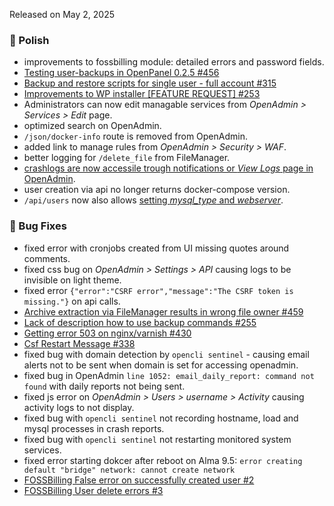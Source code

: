 Released on May 2, 2025

### 💅 Polish
- improvements to fossbilling module: detailed errors and password fields.
- [Testing user-backups in OpenPanel 0.2.5 #456](https://github.com/stefanpejcic/OpenPanel/issues/456)
- [Backup and restore scripts for single user - full account #315](https://github.com/stefanpejcic/OpenPanel/issues/315)
- [Improvements to WP installer [FEATURE REQUEST] #253](https://github.com/stefanpejcic/OpenPanel/issues/253)
- Administrators can now edit managable services from *OpenAdmin > Services > Edit* page.
- optimized search on OpenAdmin.
- `/json/docker-info` route is removed from OpenAdmin.
- added link to manage rules from *OpenAdmin > Security > WAF*.
- better logging for `/delete_file` from FileManager.
- [crashlogs are now accessile trough notifications or *View Logs* page in OpenAdmin](https://i.postimg.cc/M6PLKzsT/2025-05-01-08-30.png).
- user creation via api no longer returns docker-compose version.
- `/api/users` now also allows [setting *mysql_type* and *webserver*](/docs/articles/extensions/openpanel-and-fossbilling/#add-hosting-plan-for-openpanel).

### 🐛 Bug Fixes
- fixed error with cronjobs created from UI missing quotes around comments.
- fixed css bug on *OpenAdmin > Settings > API* causing logs to be invisible on light theme.
- fixed error `{"error":"CSRF error","message":"The CSRF token is missing."}` on api calls.
- [Archive extraction via FileManager results in wrong file owner #459](https://github.com/stefanpejcic/OpenPanel/issues/459)
- [Lack of description how to use backup commands #255](https://github.com/stefanpejcic/OpenPanel/issues/255)
- [Getting error 503 on nginx/varnish #430](https://github.com/stefanpejcic/OpenPanel/issues/430)
- [Csf Restart Message #338](https://github.com/stefanpejcic/OpenPanel/issues/338)
- fixed bug with domain detection by `opencli sentinel` - causing email alerts not to be sent when domain is set for accessing openadmin.
- fixed bug in OpenAdmin `line 1052: email_daily_report: command not found` with daily reports not being sent.
- fixed js error on *OpenAdmin > Users > username > Activity* causing activity logs to not display.
- fixed bug with `opencli sentinel` not recording hostname, load and mysql processes in crash reports.
- fixed bug with `opencli sentinel` not restarting monitored system services.
- fixed error starting dokcer after reboot on Alma 9.5: `error creating default "bridge" network: cannot create network`
- [FOSSBilling False error on successfully created user #2](https://github.com/stefanpejcic/FOSSBilling-OpenPanel/issues/2)
- [FOSSBilling User delete errors #3](https://github.com/stefanpejcic/FOSSBilling-OpenPanel/issues/3)

